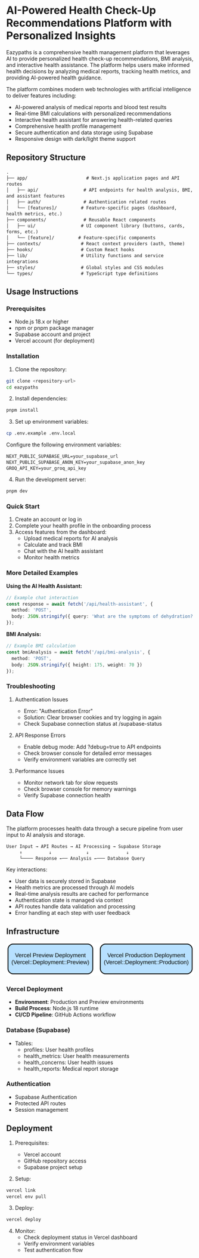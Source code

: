 # AI-Powered Health Check-Up Recommendations Platform with Personalized Insights

Eazypaths is a comprehensive health management platform that leverages AI to provide personalized health check-up recommendations, BMI analysis, and interactive health assistance. The platform helps users make informed health decisions by analyzing medical reports, tracking health metrics, and providing AI-powered health guidance.

The platform combines modern web technologies with artificial intelligence to deliver features including:
- AI-powered analysis of medical reports and blood test results
- Real-time BMI calculations with personalized recommendations
- Interactive health assistant for answering health-related queries
- Comprehensive health profile management
- Secure authentication and data storage using Supabase
- Responsive design with dark/light theme support

## Repository Structure
```
.
├── app/                      # Next.js application pages and API routes
│   ├── api/                 # API endpoints for health analysis, BMI, and assistant features
│   ├── auth/                # Authentication related routes
│   └── [features]/         # Feature-specific pages (dashboard, health metrics, etc.)
├── components/              # Reusable React components
│   ├── ui/                 # UI component library (buttons, cards, forms, etc.)
│   └── [feature]/         # Feature-specific components
├── contexts/               # React context providers (auth, theme)
├── hooks/                  # Custom React hooks
├── lib/                    # Utility functions and service integrations
├── styles/                 # Global styles and CSS modules
└── types/                  # TypeScript type definitions
```

## Usage Instructions
### Prerequisites
- Node.js 18.x or higher
- npm or pnpm package manager
- Supabase account and project
- Vercel account (for deployment)

### Installation

1. Clone the repository:
```bash
git clone <repository-url>
cd eazypaths
```

2. Install dependencies:
```bash
pnpm install
```

3. Set up environment variables:
```bash
cp .env.example .env.local
```

Configure the following environment variables:
```
NEXT_PUBLIC_SUPABASE_URL=your_supabase_url
NEXT_PUBLIC_SUPABASE_ANON_KEY=your_supabase_anon_key
GROQ_API_KEY=your_groq_api_key
```

4. Run the development server:
```bash
pnpm dev
```

### Quick Start
1. Create an account or log in
2. Complete your health profile in the onboarding process
3. Access features from the dashboard:
   - Upload medical reports for AI analysis
   - Calculate and track BMI
   - Chat with the AI health assistant
   - Monitor health metrics

### More Detailed Examples

**Using the AI Health Assistant:**
```typescript
// Example chat interaction
const response = await fetch('/api/health-assistant', {
  method: 'POST',
  body: JSON.stringify({ query: 'What are the symptoms of dehydration?' })
});
```

**BMI Analysis:**
```typescript
// Example BMI calculation
const bmiAnalysis = await fetch('/api/bmi-analysis', {
  method: 'POST',
  body: JSON.stringify({ height: 175, weight: 70 })
});
```

### Troubleshooting

1. Authentication Issues
   - Error: "Authentication Error"
   - Solution: Clear browser cookies and try logging in again
   - Check Supabase connection status at /supabase-status

2. API Response Errors
   - Enable debug mode: Add ?debug=true to API endpoints
   - Check browser console for detailed error messages
   - Verify environment variables are correctly set

3. Performance Issues
   - Monitor network tab for slow requests
   - Check browser console for memory warnings
   - Verify Supabase connection health

## Data Flow
The platform processes health data through a secure pipeline from user input to AI analysis and storage.

```ascii
User Input → API Routes → AI Processing → Supabase Storage
     ↑          ↓             ↓              ↓
     └──── Response ←── Analysis ←─── Database Query
```

Key interactions:
- User data is securely stored in Supabase
- Health metrics are processed through AI models
- Real-time analysis results are cached for performance
- Authentication state is managed via context
- API routes handle data validation and processing
- Error handling at each step with user feedback

## Infrastructure

![Infrastructure diagram](./docs/infra.svg)

### Vercel Deployment
- **Environment**: Production and Preview environments
- **Build Process**: Node.js 18 runtime
- **CI/CD Pipeline**: GitHub Actions workflow

### Database (Supabase)
- Tables:
  - profiles: User health profiles
  - health_metrics: User health measurements
  - health_concerns: User health issues
  - health_reports: Medical report storage

### Authentication
- Supabase Authentication
- Protected API routes
- Session management

## Deployment

1. Prerequisites:
   - Vercel account
   - GitHub repository access
   - Supabase project setup

2. Setup:
```bash
vercel link
vercel env pull
```

3. Deploy:
```bash
vercel deploy
```

4. Monitor:
   - Check deployment status in Vercel dashboard
   - Verify environment variables
   - Test authentication flow
